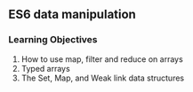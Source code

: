 ## ES6 data manipulation

<h3>Learning Objectives</h3>

<ol>
    <li>How to use map, filter and reduce on arrays</li>
    <li>Typed arrays</li>
    <li>The Set, Map, and Weak link data structures</li>
</ol>
